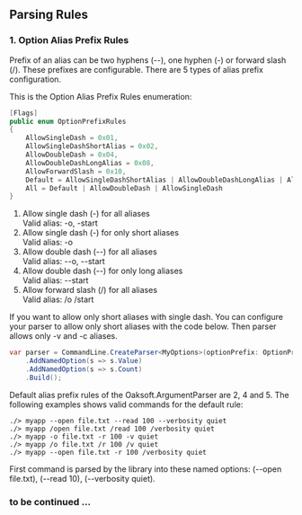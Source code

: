 ## Parsing Rules

### 1. Option Alias Prefix Rules

Prefix of an alias can be two hyphens (--), one hyphen (-) or forward slash (/). 
These prefixes are configurable. There are 5 types of alias prefix configuration.

This is the Option Alias Prefix Rules enumeration:

```cs
[Flags]
public enum OptionPrefixRules
{
    AllowSingleDash = 0x01,
    AllowSingleDashShortAlias = 0x02,
    AllowDoubleDash = 0x04,
    AllowDoubleDashLongAlias = 0x08,
    AllowForwardSlash = 0x10,
    Default = AllowSingleDashShortAlias | AllowDoubleDashLongAlias | AllowForwardSlash,
    All = Default | AllowDoubleDash | AllowSingleDash
}
```

1. Allow single dash (-) for all aliases</br>
   Valid alias: -o, -start
2. Allow single dash (-) for only short aliases</br>
   Valid alias: -o
3. Allow double dash (--) for all aliases</br>
   Valid alias: --o, --start
4. Allow double dash (--) for only long aliases</br>
   Valid alias: --start
5. Allow forward slash (/)  for all aliases</br>
   Valid alias: /o /start

If you want to allow only short aliases with single dash. You can configure your parser to allow only short aliases with the code below. Then parser allows only -v and -c aliases.

```cs
var parser = CommandLine.CreateParser<MyOptions>(optionPrefix: OptionPrefixRules.AllowSingleDashShortAlias)
    .AddNamedOption(s => s.Value)
    .AddNamedOption(s => s.Count)
    .Build();
```

Default alias prefix rules of the Oaksoft.ArgumentParser are 2, 4 and 5. The following examples shows valid commands for the default rule:

```
./> myapp --open file.txt --read 100 --verbosity quiet
./> myapp /open file.txt /read 100 /verbosity quiet
./> myapp -o file.txt -r 100 -v quiet
./> myapp /o file.txt /r 100 /v quiet
./> myapp --open file.txt -r 100 /verbosity quiet
```

First command is parsed by the library into these named options: (--open file.txt), (--read 10), (--verbosity quiet). 

### to be continued ...
